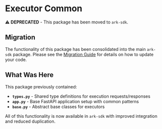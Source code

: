 # Executor Common

⚠️ **DEPRECATED** - This package has been moved to `ark-sdk`.

## Migration

The functionality of this package has been consolidated into the main `ark-sdk` package. Please see the [Migration Guide](MIGRATION.md) for details on how to update your code.

## What Was Here

This package previously contained:

- **`types.py`** - Shared type definitions for execution requests/responses
- **`app.py`** - Base FastAPI application setup with common patterns  
- **`base.py`** - Abstract base classes for executors

All of this functionality is now available in `ark-sdk` with improved integration and reduced duplication.